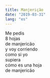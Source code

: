 ```yaml
---
title: Manjerição
date: "2019-03-31"
lang: "es"
---
```


Me pedis\
8 hojas\
de manjericão\
y voy corriendo\
como si yo\
supiera\
cómo es una hoja\
de manjericão
